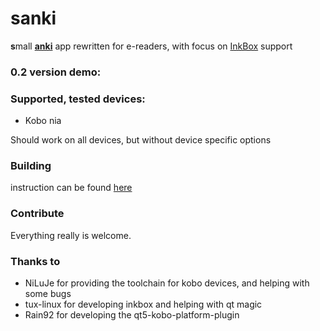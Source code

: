 # sanki
**s**mall [**anki**](https://apps.ankiweb.net) app rewritten for e-readers, with focus on [InkBox](https://github.com/Kobo-InkBox/inkbox) support

### 0.2 version demo:

### Supported, tested devices:
- Kobo nia

Should work on all devices, but without device specific options

### Building
instruction can be found [here](https://github.com/Szybet/kobo-nia-audio/tree/main/apps-on-kobo)

### Contribute
Everything really is welcome. 

### Thanks to
- NiLuJe for providing the toolchain for kobo devices, and helping with some bugs
- tux-linux for developing inkbox and helping with qt magic
- Rain92 for developing the qt5-kobo-platform-plugin
